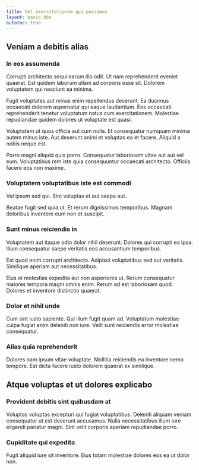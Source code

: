 ```yaml
---
title: Vel exercitationem qui possimus
layout: basic.hbs
autotoc: true
---
```

## Veniam a debitis alias

### In eos assumenda

Corrupti architecto sequi earum illo odit. Ut nam reprehenderit eveniet quaerat. Est quidem laborum ullam ad corporis esse sit. Dolorem voluptatem qui nesciunt ea minima.

Fugit voluptates aut minus enim repellendus deserunt. Ea ducimus occaecati dolorem aspernatur qui eaque laudantium. Eos occaecati reprehenderit tenetur voluptatum natus cum exercitationem. Molestiae repudiandae quidem dolores ut voluptate est quasi.

Voluptatem ut quos officia aut cum nulla. Et consequatur numquam minima autem minus iste. Aut deserunt animi et voluptas ea et facere. Aliquid a nobis neque est.

Porro magni aliquid quis porro. Consequatur laboriosam vitae aut aut vel eum. Voluptatibus rem iste quia consequuntur occaecati architecto. Officiis facere eos non maxime.

### Voluptatem voluptatibus iste est commodi

Vel ipsum sed qui. Sint voluptas et aut saepe aut.

Beatae fugit sed quia ut. Et rerum dignissimos temporibus. Magnam doloribus inventore eum non et suscipit.

### Sunt minus reiciendis in

Voluptatem aut itaque odio dolor nihil deserunt. Dolores qui corrupti ea ipsa. Illum consequatur saepe veritatis eos accusantium temporibus.

Est quod enim corrupti architecto. Adipisci voluptatibus sed aut veritatis. Similique aperiam aut necessitatibus.

Eius et molestias expedita aut non asperiores ut. Rerum consequatur maiores tempora magni omnis enim. Rerum ad est laboriosam quod. Dolores et inventore distinctio quaerat.

### Dolor et nihil unde

Cum sint iusto sapiente. Qui illum fugit quam ad. Voluptatum molestiae culpa fugiat enim deleniti non iure. Velit sunt reiciendis error molestiae consequatur.

### Alias quia reprehenderit

Dolores nam ipsum vitae voluptate. Mollitia reiciendis ea inventore nemo tempore. Est dicta facere iusto dolorem quaerat ex similique.

## Atque voluptas et ut dolores explicabo

### Provident debitis sint quibusdam at

Voluptas voluptas excepturi qui fugiat voluptatibus. Deleniti aliquam veniam consequatur ut est deserunt accusamus. Nulla necessitatibus illum iure eligendi pariatur magni. Sint velit corporis aperiam repudiandae porro.

### Cupiditate qui expedita

Fugit aliquid iure sit inventore. Eius totam molestiae dolores eos ea ut dolor non.


